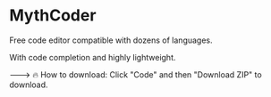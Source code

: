 # MythCoder
Free code editor compatible with dozens of languages.

With code completion and highly lightweight.

---> 🔥 How to download:
Click "Code" and then "Download ZIP" to download.
